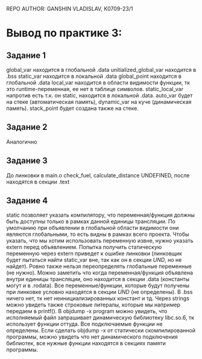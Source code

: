 REPO AUTHOR: GANSHIN VLADISLAV, K0709-23/1

# Вывод по практике 3:

## Задание 1
global_var находится в глобальной .data 
unitialized_global_var находится в .bss
static_var находится в локальной .data
global_point находится в глобальной .data
local_var находится в области видимости функции, тк это runtime-переменная, ее нет в таблице символов.
static_local_var напротив есть т.к. он static, находится в локальной .data.
auto_var будет на стеке (автоматическая память), dynamic_var на куче (динамическая память).
stack_point будет создана также на стеке.

## Задание 2
Аналогично

## Задание 3
До линковки в main.o check_fuel, calculate_distance UNDEFINED, после находятся в секции .text

## Задание 4
static позволяет указать компилятору, что переменная/функция должны быть доступны только в рамках данной единицы трансляции. По умолчанию при объявлении в глобальной области видимости они являются глобальными, то есть видны в рамках всего проекта. Чтобы указать, что мы хотим использовать переменную извне, нужно указать extern перед объявлением.
Попытка получить статическую переменную через extern приведет к ошибке линковки (линковщик будет пытаться найти static_var вне, так как он в секции *UND*, но не найдет). Ровно также нельзя переопределять глобальные переменные (не нужно).
Можно заметить что когда переменная/функция объявлена внутри единицы трансляции, оно находится в секции .data (константы могут и в .rodata). Все переменные/функции, которые будут получены при линковке условно находятся в секции *UND* (не определены). В .bss ничего нет, тк нет неинициализированных констант и тд.
Через strings можно увидеть также строковые литералы, которые мы например передаем в printf().
В objdump -x program можно увидеть, что исполняемый файл запрашивает динамическую библиотеку libc.so.6, тк использует функции оттуда. Все подключаемые функции не определены. 
Если сделать objdump -x от статически скомпилированной программы, можно увидеть что нет динамического подключения библиотек, все нужные функции находятся в секциях памяти программы.
